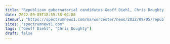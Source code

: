 ```yaml
---
title: "Republican gubernatorial candidates Geoff Diehl, Chris Doughty ready for primary Tuesday"
date: 2022-09-05T18:55:38-04:00
itemurl: "https://spectrumnews1.com/ma/worcester/news/2022/09/05/republican-candidates-governor-labor-day-2022"
sites: "spectrumnews1.com"
tags: ["Geoff Diehl", "Chris Doughty"]
draft: false
---
```


